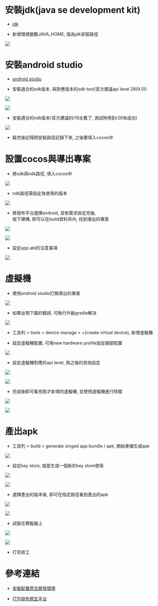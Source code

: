 # 安裝jdk(java se development kit)

- [jdk](https://www.oracle.com/tw/java/technologies/downloads/#jdk23-windows)

- 新增環境變數JAVA_HOME, 值為jdk安裝路徑

![](screenshot/001.png)

# 安裝android studio

- [android studio](https://developer.android.com/studio?hl=zh-tw)

- 安裝適合的sdk版本, 與對應版本的sdk tool(官方建議api level 28(9.0))

![](screenshot/002.png)

![](screenshot/003.png)

- 安裝適合的ndk版本(官方建議的r19太舊了, 測試時用到r26有成功)

![](screenshot/004.png)

- 裝完後記得把安裝路徑記錄下來, 之後要填入cocos中

# 設置cocos與導出專案

- 將sdk與ndk路徑, 填入cocos中

![](screenshot/005.png)

- ndk路徑需指定為使用的版本

![](screenshot/006.png)

- 將發布平台選擇android, 並依需求設定完後,  
按下建構, 即可以在build資料夾內, 找到導出的專案

![](screenshot/007.png)

![](screenshot/008.png)

- 設定app abi的注意事項

![](screenshot/009.png)

# 虛擬機

- 使用android studio打開導出的專案

![](screenshot/010.png)

- 如果出現下圖的錯誤, 可執行升級gradle解決

![](screenshot/011.png)

- 工具列 > tools > device manage > +(create virtual device), 新增虛擬機

- 設定虛擬機配置, 可用new hardware profile設定細部配置

![](screenshot/012.png)

- 設定虛擬機對應的api level, 與之後的其他設定

![](screenshot/013.png)

![](screenshot/014.png)

- 完成後即可看見剛才新增的虛擬機, 並使用虛擬機進行除錯

![](screenshot/015.png)

![](screenshot/016.png)

# 產出apk

- 工具列 > build > generate singed app bundle / apk, 開始準備生成apk

![](screenshot/017.png)

- 設定key store, 或是生成一個新的key store使用

![](screenshot/018.png)

![](screenshot/019.png)

- 選擇產出的版本後, 即可在指定路徑看到產出的apk

![](screenshot/020.png)

![](screenshot/021.png)

- 試裝在模擬器上

![](screenshot/022.png)

![](screenshot/023.png)

- 打完收工

# 參考連結

- [安裝配置原生開發環境](https://docs.cocos.com/creator/2.4/manual/zh/publish/setup-native-development.html)

- [打包發布原生平台](https://docs.cocos.com/creator/2.3/manual/zh/publish/publish-native.html)